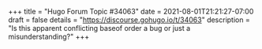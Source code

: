 +++
title = "Hugo Forum Topic #34063"
date = 2021-08-01T21:21:27-07:00
draft = false
details = "https://discourse.gohugo.io/t/34063"
description = "Is this apparent conflicting baseof order a bug or just a misunderstanding?"
+++

